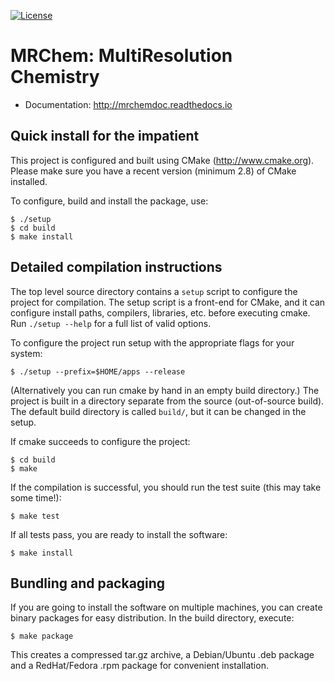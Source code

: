 [![License](https://img.shields.io/badge/license-%20LGPLv3-blue.svg)](../master/LICENSE)


# MRChem: MultiResolution Chemistry

- Documentation: http://mrchemdoc.readthedocs.io


## Quick install for the impatient

This project is configured and built using CMake (http://www.cmake.org).
Please make sure you have a recent version (minimum 2.8) of CMake installed.

To configure, build and install the package, use:
```
$ ./setup
$ cd build
$ make install
```


## Detailed compilation instructions

The top level source directory contains a `setup` script to configure the
project for compilation. The setup script is a front-end for CMake, and it can
configure install paths, compilers, libraries, etc. before executing cmake.
Run `./setup --help` for a full list of valid options.

To configure the project run setup with the appropriate flags for your system:
```
$ ./setup --prefix=$HOME/apps --release
```

(Alternatively you can run cmake by hand in an empty build directory.)
The project is built in a directory separate from the source (out-of-source
build). The default build directory is called `build/`, but it can be
changed in the setup.

If cmake succeeds to configure the project:
```
$ cd build
$ make
```

If the compilation is successful, you should run the test suite (this may take
some time!):
```
$ make test
```

If all tests pass, you are ready to install the software:
```
$ make install
```


## Bundling and packaging

If you are going to install the software on multiple machines, you can create
binary packages for easy distribution. In the build directory, execute:
```
$ make package
```

This creates a compressed tar.gz archive, a Debian/Ubuntu .deb package and a
RedHat/Fedora .rpm package for convenient installation.
